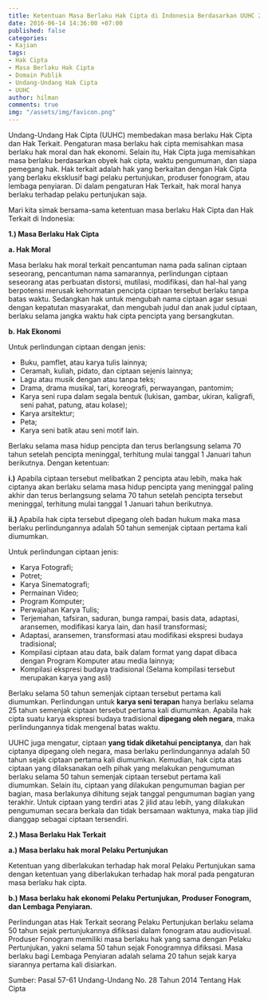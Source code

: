 ```yaml
---
title: Ketentuan Masa Berlaku Hak Cipta di Indonesia Berdasarkan UUHC 2014
date: 2016-06-14 14:36:00 +07:00
published: false
categories:
- Kajian
tags:
- Hak Cipta
- Masa Berlaku Hak Cipta
- Domain Publik
- Undang-Undang Hak Cipta
- UUHC
author: hilman
comments: true
img: "/assets/img/favicon.png"
---
```


Undang-Undang Hak Cipta (UUHC) membedakan masa berlaku Hak Cipta dan Hak Terkait. Pengaturan masa berlaku hak cipta memisahkan masa berlaku hak moral dan hak ekonomi. Selain itu, Hak Cipta juga memisahkan masa berlaku berdasarkan obyek hak cipta, waktu pengumuman, dan siapa pemegang hak. Hak terkait adalah hak yang berkaitan dengan Hak Cipta yang berlaku eksklusif bagi pelaku pertunjukan, produser fonogram, atau lembaga penyiaran. Di dalam pengaturan Hak Terkait, hak moral hanya berlaku terhadap pelaku pertunjukan saja.

Mari kita simak bersama-sama ketentuan masa berlaku Hak Cipta dan Hak Terkait di Indonesia:

**1.) Masa Berlaku Hak Cipta**

**a. Hak Moral**

Masa berlaku hak moral terkait pencantuman nama pada salinan ciptaan seseorang, pencantuman nama samarannya, perlindungan ciptaan seseorang  atas perbuatan distorsi, mutilasi, modifikasi, dan hal-hal yang berpotensi merusak kehormatan pencipta ciptaan tersebut berlaku tanpa batas waktu. Sedangkan hak untuk mengubah nama ciptaan agar sesuai dengan kepatutan masyarakat, dan mengubah judul dan anak judul ciptaan, berlaku selama jangka waktu hak cipta pencipta yang bersangkutan.

**b. Hak Ekonomi**

Untuk perlindungan ciptaan dengan jenis:

* Buku, pamflet, atau karya tulis lainnya;
* Ceramah, kuliah, pidato, dan ciptaan sejenis lainnya;
* Lagu atau musik dengan atau tanpa teks;
* Drama, drama musikal, tari, koreografi, perwayangan, pantomim;
* Karya seni rupa dalam segala bentuk (lukisan, gambar, ukiran, kaligrafi, seni pahat, patung, atau kolase);
* Karya arsitektur;
* Peta;
* Karya seni batik atau seni motif lain.

Berlaku selama masa hidup pencipta dan terus berlangsung selama 70 tahun setelah pencipta meninggal, terhitung mulai tanggal 1 Januari tahun berikutnya. Dengan ketentuan:

**i.)** Apabila ciptaan tersebut melibatkan 2 pencipta atau lebih, maka hak ciptanya akan berlaku selama masa hidup pencipta yang meninggal paling akhir dan terus berlangsung selama 70 tahun setelah pencipta tersebut meninggal, terhitung mulai tanggal 1 Januari tahun berikutnya.

**ii.)** Apabila hak cipta tersebut dipegang oleh badan hukum maka masa berlaku perlindungannya adalah 50 tahun semenjak ciptaan pertama kali diumumkan.

Untuk perlindungan ciptaan jenis:

* Karya Fotografi;
* Potret;
* Karya Sinematografi;
* Permainan Video;
* Program Komputer;
* Perwajahan Karya Tulis;
* Terjemahan, tafsiran, saduran, bunga rampai, basis data, adaptasi, aransemen, modifikasi karya lain, dan hasil transformasi;
* Adaptasi, aransemen, transformasi atau modifikasi ekspresi budaya tradisional;
* Kompilasi ciptaan atau data, baik dalam format yang dapat dibaca dengan Program Komputer atau media lainnya;
* Kompilasi ekspresi budaya tradisional (Selama kompilasi tersebut merupakan karya yang asli)

Berlaku selama 50 tahun semenjak ciptaan tersebut pertama kali diumumkan. Perlindungan untuk **karya seni terapan** hanya berlaku selama 25 tahun semenjak ciptaan tersebut pertama kali diumumkan. Apabila hak cipta suatu karya ekspresi budaya tradisional **dipegang oleh negara**, maka perlindungannya tidak mengenal batas waktu.

UUHC juga mengatur, ciptaan **yang tidak diketahui penciptanya**, dan hak ciptanya dipegang oleh negara, masa berlaku perlindungannya adalah 50 tahun sejak ciptaan pertama kali diumumkan. Kemudian, hak cipta atas ciptaan yang dilaksanakan oelh pihak yang melakukan pengumuman berlaku selama 50 tahun semenjak ciptaan tersebut pertama kali diumumkan. Selain itu, ciptaan yang dilakukan pengumuman bagian per bagian, masa berlakunya dihitung sejak tanggal pengumuman bagian yang terakhir. Untuk ciptaan yang terdiri atas 2 jilid atau lebih, yang dilakukan pengumuman secara berkala dan tidak bersamaan waktunya, maka tiap jilid dianggap sebagai ciptaan tersendiri.

**2.) Masa Berlaku Hak Terkait**

**a.) Masa berlaku hak moral Pelaku Pertunjukan**

Ketentuan yang diberlakukan terhadap hak moral Pelaku Pertunjukan sama dengan ketentuan yang diberlakukan terhadap hak moral pada pengaturan masa berlaku hak cipta.

**b.) Masa berlaku hak ekonomi Pelaku Pertunjukan, Produser Fonogram, dan Lembaga Penyiaran.**

Perlindungan atas Hak Terkait seorang Pelaku Pertunjukan berlaku selama 50 tahun sejak pertunjukannya difiksasi dalam fonogram atau audiovisual. Produser Fonogram memiliki masa berlaku hak yang sama dengan Pelaku Pertunjukan, yakni selama 50 tahun sejak Fonogramnya difiksasi. Masa berlaku bagi Lembaga Penyiaran adalah selama 20 tahun sejak karya siarannya pertama kali disiarkan.

Sumber: Pasal  57-61 Undang-Undang No. 28 Tahun 2014 Tentang Hak Cipta
